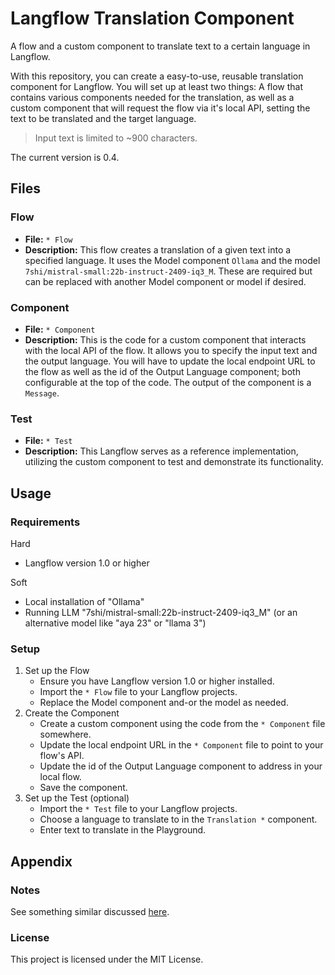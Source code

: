 # Langflow Translation Component

A flow and a custom component to translate text to a certain language in Langflow.

With this repository, you can create a easy-to-use, reusable translation component for Langflow. You will set up at least two things: A flow that contains various components needed for the translation, as well as a custom component that will request the flow via it's local API, setting the text to be translated and the target language.

> Input text is limited to ~900 characters.

The current version is 0.4. 

## Files

### Flow

- **File:** `* Flow`
- **Description:** This flow creates a translation of a given text into a specified language. It uses the Model component `Ollama` and the model `7shi/mistral-small:22b-instruct-2409-iq3_M`. These are required but can be replaced with another Model component or model if desired.

### Component

- **File:** `* Component`
- **Description:** This is the code for a custom component that interacts with the local API of the flow. It allows you to specify the input text and the output language. You will have to update the local endpoint URL to the flow as well as the id of the Output Language component; both configurable at the top of the code. The output of the component is a `Message`.

### Test

- **File:** `* Test`
- **Description:** This Langflow serves as a reference implementation, utilizing the custom component to test and demonstrate its functionality.

## Usage

### Requirements

Hard

- Langflow version 1.0 or higher

Soft

- Local installation of "Ollama"
- Running LLM "7shi/mistral-small:22b-instruct-2409-iq3_M" 
  (or an alternative model like "aya 23" or "llama 3")

### Setup

1. Set up the Flow
   * Ensure you have Langflow version 1.0 or higher installed.
   * Import the `* Flow` file to your Langflow projects.
   * Replace the Model component and-or the model as needed.
2. Create the Component
   * Create a custom component using the code from the `* Component` file somewhere.
   * Update the local endpoint URL in the `* Component` file to point to your flow's API.
   * Update the id of the Output Language component to address in your local flow.
   * Save the component.
3. Set up the Test (optional)
   * Import the `* Test` file to your Langflow projects.
   * Choose a language to translate to in the `Translation *` component.
   * Enter text to translate in the Playground.

## Appendix

### Notes

See something similar discussed [here](https://www.youtube.com/watch?v=g_1gNmWARqY).

### License

This project is licensed under the MIT License.
